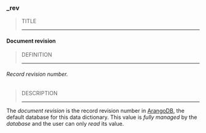 ### _rev



> TITLE
> 
> ------

#### Document revision



> DEFINITION
> 
> ------

###### Record revision number.



> DESCRIPTION
> 
> ------

The *document revision* is the record revision number in [ArangoDB](https://www.arangodb.com), the default database for this data dictionary. This value is *fully managed* by the *database* and the user can only *read* its value.